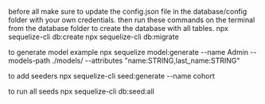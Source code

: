 before all make sure to update the config.json file in the database/config folder with your own credentials.
then run these commands on the terminal from the database folder to create the database with all tables.
npx sequelize-cli db:create
npx sequelize-cli db:migrate

to generate model 
example 
  npx sequelize model:generate --name Admin --models-path ./models/ --attributes "name:STRING,last_name:STRING"

to add seeders
npx sequelize-cli seed:generate --name cohort

to run all seeds
npx sequelize-cli db:seed:all
